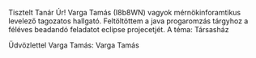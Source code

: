 Tisztelt Tanár Úr! Varga Tamás (I8b8WN) vagyok mérnökinforamtikus levelező tagozatos hallgató. 
Feltöltöttem a java progaromzás tárgyhoz a féléves beadandó feladatot eclipse projecetjét. 
A téma: Társasház

Üdvözlettel Varga Tamás: Varga Tamás
